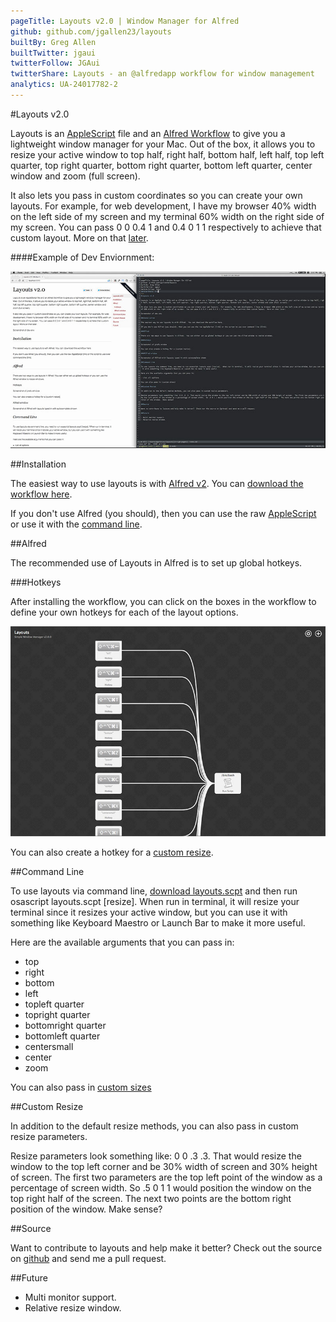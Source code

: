 ```yaml
---
pageTitle: Layouts v2.0 | Window Manager for Alfred
github: github.com/jgallen23/layouts
builtBy: Greg Allen
builtTwitter: jgaui
twitterFollow: JGAui
twitterShare: Layouts - an @alfredapp workflow for window management
analytics: UA-24017782-2
---
```

#Layouts v2.0

Layouts is an [AppleScript](https://github.com/jgallen23/layouts/blob/master/dist/layouts.applescript) file and an [Alfred Workflow](https://github.com/jgallen23/layouts/raw/master/dist/Layouts.alfredworkflow) to give you a lightweight window manager for your Mac.  Out of the box, it allows you to resize your active window to top half, right half, bottom half, left half, top left quarter, top right quarter, bottom right quarter, bottom left quarter, center window and zoom (full screen).

It also lets you pass in custom coordinates so you can create your own layouts.  For example, for web development, I have my browser 40% width on the left side of my screen and my terminal 60% width on the right side of my screen.  You can pass 0 0 0.4 1 and 0.4 0 1 1 respectively to achieve that custom layout.  More on that [later](#toc5).

####Example of Dev Enviornment:

![Dev enviornment](imgs/dev.jpg)

##Installation

The easiest way to use layouts is with [Alfred v2](http://alfredapp.com).  You can [download the workflow here](https://github.com/jgallen23/layouts/raw/master/dist/Layouts.alfredworkflow).

If you don't use Alfred (you should), then you can use the raw [AppleScript](https://github.com/jgallen23/layouts/blob/master/dist/layouts.applescript) or use it with the [command line](#toc4).

##Alfred

The recommended use of Layouts in Alfred is to set up global hotkeys.

###Hotkeys

After installing the workflow, you can click on the boxes in the workflow to define your own hotkeys for each of the layout options.

![Alfred Hotkeys](imgs/alfred.jpg)

You can also create a hotkey for a [custom resize](#toc5).

##Command Line

To use layouts via command line, [download layouts.scpt](https://github.com/jgallen23/layouts/raw/master/dist/layouts.scpt) and then run osascript layouts.scpt [resize].  When run in terminal, it will resize your terminal since it resizes your active window, but you can use it with something like Keyboard Maestro or Launch Bar to make it more useful.

Here are the available arguments that you can pass in:

- top
- right
- bottom
- left
- topleft quarter
- topright quarter
- bottomright quarter
- bottomleft quarter
- centersmall
- center
- zoom

You can also pass in [custom sizes](#toc5)

##Custom Resize

In addition to the default resize methods, you can also pass in custom resize parameters.

Resize parameters look something like: 0 0 .3 .3. That would resize the window to the top left corner and be 30% width of screen and 30% height of screen.  The first two parameters are the top left point of the window as a percentage of screen width.  So .5 0 1 1 would position the window on the top right half of the screen.  The next two points are the bottom right position of the window.  Make sense?

##Source

Want to contribute to layouts and help make it better?  Check out the source on [github](https://github.com/jgallen23/layouts) and send me a pull request.

##Future

- Multi monitor support.
- Relative resize window.
